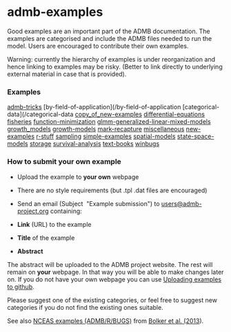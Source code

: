 # admb-examples
Good examples are an important part of the ADMB documentation. The examples are categorised and include the ADMB files needed to run the model. Users are encouraged to contribute their own examples. 

Warning: currently the hierarchy of examples is under reorganization and hence linking to examples may be risky. (Better to link directly to underlying external material in case that is provided).
### Examples
[admb-tricks](/admb-tricks)
[by-field-of-application](/by-field-of-application
[categorical-data](/categorical-data
[copy_of_new-examples](/copy_of_new-examples)
[differential-equations](/differential-equations)
[fisheries](/fisheries)
[function-minimization](/function-minimization)
[glmm-generalized-linear-mixed-models](/glmm-generalized-linear-mixed-models)
[growth_models](/growth_models)
[growth-models](/growth-models)
[mark-recapture](/mark-recapture)
[miscellaneous](/miscellaneous)
[new-examples](/new-examples)
[r-stuff](/r-stuff)
[sampling](/sampling)
[simple-examples](/simple-examples)
[spatial-models](/spatial-models)
[state-space-models](/state-space-models)
[storage](/storage)
[survival-analysis](/survival-analysis)
[text-books](/text-books)
[winbugs](/winbugs)
### How to submit your own example  

*   Upload the example to **your own** webpage
*   There are no style requirements (but .tpl .dat files are encouraged)
*   Send an email (Subject  "Example submission") to [users@admb-project.org](mailto:users@admb-project.org) containing:  

*   **Link** (URL) to the example
*   **Title** of the example
*   **Abstract**  

The abstract will be uploaded to the ADMB project website. The rest will remain on **your** webpage. In that way you will be able to make changes later on. If you do not have your own webpage you can use [<u>Uploading examples to github</u>](uploading-examples-to-github.html "Uploading examples to github").

Please suggest one of the existing categories, or feel free to suggest new categories if you do not find the existing ones suitable.  

See also [NCEAS examples (ADMB/R/BUGS)](https://groups.nceas.ucsb.edu/non-linear-modeling/projects) from [Bolker et al. (2013](http://dx.doi.org/10.1111/2041-210X.12044)).

